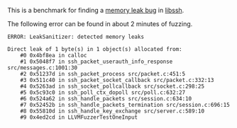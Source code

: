 This is a benchmark for finding a
[memory leak bug](https://bugs.chromium.org/p/oss-fuzz/issues/detail?id=1272) in
[libssh](https://www.libssh.org).

The following error can be found in about 2 minutes of fuzzing.

```
ERROR: LeakSanitizer: detected memory leaks

Direct leak of 1 byte(s) in 1 object(s) allocated from:
    #0 0x4bf8ea in calloc 
    #1 0x5048f7 in ssh_packet_userauth_info_response src/messages.c:1001:30
    #2 0x51237d in ssh_packet_process src/packet.c:451:5
    #3 0x511c40 in ssh_packet_socket_callback src/packet.c:332:13
    #4 0x5263ad in ssh_socket_pollcallback src/socket.c:298:25
    #5 0x5c93c0 in ssh_poll_ctx_dopoll src/poll.c:632:27
    #6 0x524a62 in ssh_handle_packets src/session.c:634:10
    #7 0x52452b in ssh_handle_packets_termination src/session.c:696:15
    #8 0x55810d in ssh_handle_key_exchange src/server.c:589:10
    #9 0x4ed2cd in LLVMFuzzerTestOneInput
```

